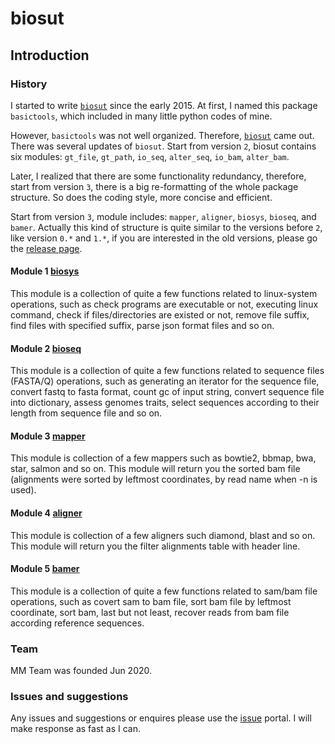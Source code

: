 # biosut
## Introduction
### History
I started to write [`biosut`](https://github.com/jlli6t/BioSut) since the early 2015. At first, I named this
package `basictools`, which included in many little python codes of mine.

However, `basictools` was not well organized. Therefore,
[`biosut`](https://github.com/jlli6t/BioSut) came out. There was several
updates of `biosut`. Start from version `2`, biosut contains six modules:
`gt_file`, `gt_path`, `io_seq`, `alter_seq`, `io_bam`, `alter_bam`.

Later, I realized that there are some functionality redundancy, therefore,
start from version `3`, there is a big re-formatting of the whole package
structure. So does the coding style, more concise and efficient.

Start from version `3`, module includes: `mapper`, `aligner`, `biosys`,
`bioseq`, and `bamer`. Actually this kind of structure is quite similar to
the versions before `2`, like version `0.*` and `1.*`, if you are interested in
the old versions, please go the
[release page](https://github.com/jlli6t/BioSut/releases).

#### Module 1 [biosys](./1.biosys.md)
This module is a collection of quite a few functions related to linux-system
operations, such as check programs are executable or not, executing linux
command, check if files/directories are existed or not, remove file suffix,
find files with specified suffix, parse json format files and so on.

#### Module 2 [bioseq](./2.bioseq.md)
This module is a collection of quite a few functions related to sequence files
(FASTA/Q) operations, such as generating an iterator for the sequence file,
convert fastq to fasta format, count gc of input string, convert sequence file
into dictionary, assess genomes traits, select sequences according to their
length from sequence file and so on.

#### Module 3 [mapper](./3.mapper.md)
This module is collection of a few mappers such as bowtie2, bbmap, bwa, star,
salmon and so on. This module will return you the sorted bam file (alignments
were sorted by leftmost coordinates, by read name when -n is used).

#### Module 4 [aligner](./4.aligner.md)
This module is collection of a few aligners such diamond, blast and so on. This
module will return you the filter alignments table with header line.

#### Module 5 [bamer](./5.bamer.md)
This module is a collection of quite a few functions related to sam/bam file
operations, such as covert sam to bam file, sort bam file by leftmost
coordinate, sort bam, last but not least, recover reads from bam file according
reference sequences.

### Team
MM Team was founded Jun 2020.

### Issues and suggestions
Any issues and suggestions or enquires please use the
[issue](https://github.com/jlli6t/BioSut/issues) portal. I will make response
as fast as I can.
